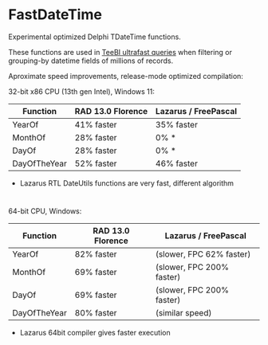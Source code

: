# FastDateTime
Experimental optimized Delphi TDateTime functions.

These functions are used in [TeeBI ultrafast queries](https://github.com/Steema/TeeBI) when filtering or grouping-by datetime fields of millions of records.

Aproximate speed improvements, release-mode optimized compilation:

32-bit x86 CPU (13th gen Intel), Windows 11:

| Function | RAD 13.0 Florence | Lazarus / FreePascal |
|----------|-----------------|----------------------|
|YearOf |41% faster|35% faster|
|MonthOf|28% faster|0% *|
|DayOf  |28% faster|0% *|
|DayOfTheYear|52% faster|46% faster|

* Lazarus RTL DateUtils functions are very fast, different algorithm

#  

64-bit CPU, Windows:

| Function | RAD 13.0 Florence | Lazarus / FreePascal |
|----------|-----------------|----------------------|
|YearOf |82% faster|(slower, FPC 62% faster)|
|MonthOf|69% faster|(slower, FPC 200% faster)|
|DayOf  |69% faster|(slower, FPC 200% faster)|
|DayOfTheYear  |80% faster|(similar speed)|

* Lazarus 64bit compiler gives faster execution 





  
